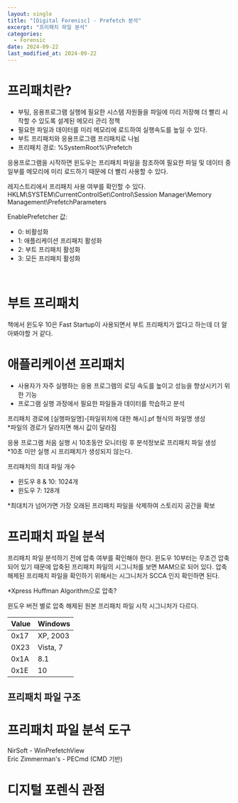 ```yaml
---
layout: single
title: "[Digital Forenisc] - Prefetch 분석"
excerpt: "프리패치 파일 분석"
categories:
  - Forensic
date: 2024-09-22
last_modified_at: 2024-09-22
---
```


# 프리패치란?

- 부팅, 응용프로그램 실행에 필요한 시스템 자원들을 파일에 미리 저장해 더 빨리 시작할 수 있도록 설계된 메모리 관리 정책
- 필요한 파일과 데이터를 미리 메모리에 로드하여 실행속도를 높일 수 있다.
- 부트 프리패치와 응용프로그램 프리패치로 나뉨
- 프리패치 경로: %SystemRoot%\Prefetch 

응용프로그램을 시작하면 윈도우는 프리패치 파일을 참조하여 필요한 파일 및 데이터 중 일부를 메모리에 미리 로드하기 때문에 더 빨리 사용할 수 있다.

레지스트리에서 프리패치 사용 여부를 확인할 수 있다.<br>
HKLM\SYSTEM\CurrentControlSet\Control\Session Manager\Memory Management\PrefetchParameters

EnablePrefetcher 값:
 - 0: 비활성화
 - 1: 애플리케이션 프리패치 활성화
 - 2: 부트 프리패치 활성화 
 - 3: 모든 프리패치 활성화

<br>

# 부트 프리패치 

책에서 윈도우 10은 Fast Startup이 사용되면서 부트 프리패치가 없다고 하는데 더 알아봐야할 거 같다. 

# 애플리케이션 프리패치 

- 사용자가 자주 실행하는 응용 프로그램의 로딩 속도를 높이고 성능을 향상시키기 위한 기능 
- 프로그램 실행 과정에서 필요한 파일들과 데이터를 학습하고 분석

프리패치 경로에 \[실행파일명\]\-\[파일위치에 대한 해시\].pf 형식의 파일명 생성 <br>
*파일의 경로가 달라지면 해시 값이 달라짐

응용 프로그램 처음 실행 시 10초동안 모니터링 후 분석정보로 프리패치 파일 생성<br>
*10초 미만 실행 시 프리패치가 생성되지 않는다. 

프리패치의 최대 파일 개수<br>
- 윈도우 8 & 10: 1024개
- 윈도우 7: 128개

*최대치가 넘어가면 가장 오래된 프리패치 파일을 삭제하여 스토리지 공간을 확보

# 프리패치 파일 분석

프리패치 파일 분석하기 전에 압축 여부를 확인해야 한다. 윈도우 10부터는 무조건 압축되어 있기 때문에 압축된 프리패치 파일의 시그니처를 보면 MAM으로 되어 있다. 압축 해제된 프리패치 파일을 확인하기 위해서는 시그니처가 SCCA 인지 확인하면 된다. 

*Xpress Huffman Algorithm으로 압축?

윈도우 버전 별로 압축 해제된 원본 프리패치 파일 시작 시그니처가 다르다. 

|Value|Windows    |
| --- | ----------|
|0x17 | XP, 2003  |
|0X23 | Vista, 7  |
|0x1A | 8.1       |
|0x1E | 10        |

## 프리패치 파일 구조

# 프리패치 파일 분석 도구 

NirSoft - WinPrefetchView<br>
Eric Zimmerman's - PECmd (CMD 기반)

# 디지털 포렌식 관점
